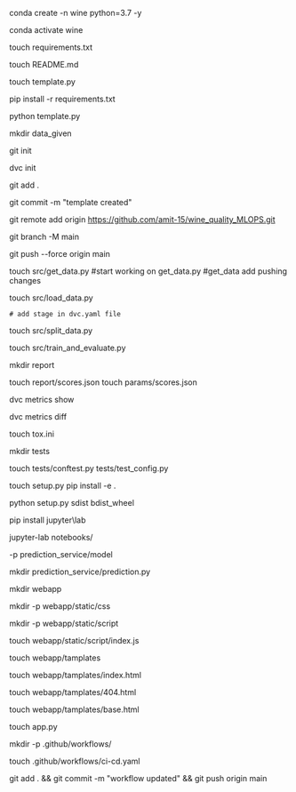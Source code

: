 conda create -n wine python=3.7 -y

conda activate wine

touch requirements.txt

touch README.md

touch template.py

pip install -r requirements.txt

python template.py

mkdir data_given

git init

dvc init

git add .

git commit -m "template created"

git remote add origin https://github.com/amit-15/wine_quality_MLOPS.git

git branch -M main

git push --force origin main

touch src/get_data.py   #start working on get_data.py
                        #get_data add pushing changes

touch src/load_data.py

    # add stage in dvc.yaml file 

touch src/split_data.py

touch src/train_and_evaluate.py

mkdir report

touch report/scores.json
touch params/scores.json

dvc metrics show

dvc metrics diff

touch tox.ini

mkdir tests

touch tests/conftest.py tests/test_config.py

touch setup.py
pip install -e .

python setup.py sdist bdist_wheel

pip install jupyter\lab

jupyter-lab notebooks/

-p prediction_service/model

mkdir prediction_service/prediction.py

mkdir webapp

mkdir -p webapp/static/css

mkdir -p webapp/static/script

touch webapp/static/script/index.js

touch webapp/tamplates

touch webapp/tamplates/index.html

touch webapp/tamplates/404.html

touch webapp/tamplates/base.html

touch app.py

mkdir -p .github/workflows/

touch .github/workflows/ci-cd.yaml

git add . && git commit -m "workflow updated" && git push origin main